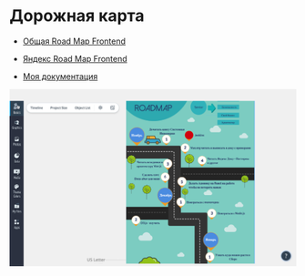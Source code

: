 # Дорожная карта

- [Общая Road Map Frontend](https://andreasbm.github.io/web-skills/)
- [Яндекс Road Map Frontend](https://yandex.ru/company/researches/2023/frontenders?mindbox-message-key=3405284274458722304&mindbox-click-id=2dda9973-6e8d-4db2-8859-0bf777295b6e&utm_source=letter&utm_medium=yfd&utm_campaign=letter_1&utm_content=all&utm_term=digest_14_09_2023)

- [Моя документация](https://zhuravlev-docs.vercel.app/)

![alt text](https://github.com/cossack-don/docs/blob/master/docs/road.png)
